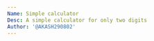 ```yaml
---
Name: Simple calculator
Desc: A simple calculator for only two digits
Author: '@AKASH290802'
---
```

